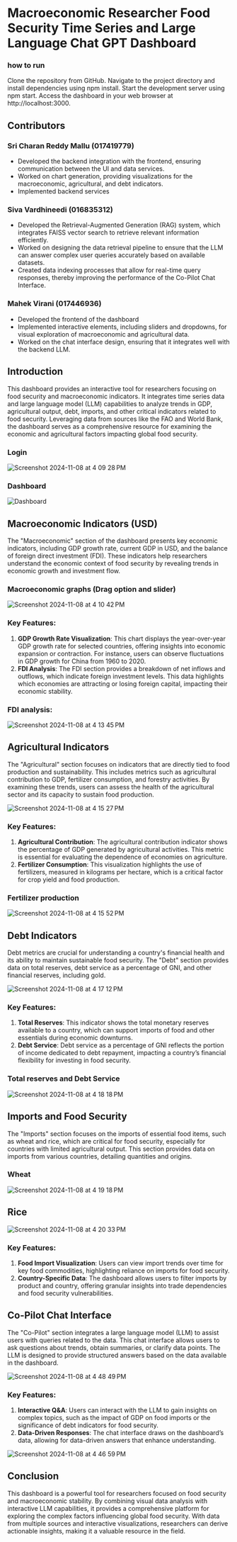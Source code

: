 # Macroeconomic Researcher Food Security Time Series and Large Language Chat GPT Dashboard


### how to run

Clone the repository from GitHub.
Navigate to the project directory and install dependencies using npm install.
Start the development server using npm start.
Access the dashboard in your web browser at http://localhost:3000.


## Contributors

### Sri Charan Reddy Mallu (017419779)

- Developed the backend integration with the frontend, ensuring  communication between the UI and data services.
- Worked  on chart generation, providing  visualizations for the macroeconomic, agricultural, and debt indicators.
- Implemented backend services

### Siva Vardhineedi (016835312)

- Developed the Retrieval-Augmented Generation (RAG) system, which integrates FAISS vector search to retrieve relevant information efficiently.
- Worked on designing the data retrieval pipeline to ensure that the LLM can answer complex user queries accurately based on available datasets.
- Created data indexing processes that allow for real-time query responses, thereby improving the performance of the Co-Pilot Chat Interface.

### Mahek Virani (017446936)

- Developed the frontend of the dashboard
- Implemented interactive elements, including sliders and dropdowns, for visual exploration of macroeconomic and agricultural data.
- Worked on the chat interface design, ensuring that it integrates well with the backend LLM.

## Introduction

This dashboard provides an interactive tool for researchers focusing on food security and macroeconomic indicators. It integrates time series data and large language model (LLM) capabilities to analyze trends in GDP, agricultural output, debt, imports, and other critical indicators related to food security. Leveraging data from sources like the FAO and World Bank, the dashboard serves as a comprehensive resource for examining the economic and agricultural factors impacting global food security.

### Login
![Screenshot 2024-11-08 at 4 09 28 PM](https://github.com/user-attachments/assets/1c9d7807-058a-44fc-b650-86c526c0617c)

### Dashboard
![Dashboard](public/images/dashboard.png)



## Macroeconomic Indicators (USD)

The "Macroeconomic" section of the dashboard presents key economic indicators, including GDP growth rate, current GDP in USD, and the balance of foreign direct investment (FDI). These indicators help researchers understand the economic context of food security by revealing trends in economic growth and investment flow.

### Macroeconomic graphs (Drag option and slider)
![Screenshot 2024-11-08 at 4 10 42 PM](https://github.com/user-attachments/assets/4f4d64e4-4bd5-4de5-a935-a49f2c710716)


### Key Features:
1. **GDP Growth Rate Visualization**: This chart displays the year-over-year GDP growth rate for selected countries, offering insights into economic expansion or contraction. For instance, users can observe fluctuations in GDP growth for China from 1960 to 2020.
2. **FDI Analysis**: The FDI section provides a breakdown of net inflows and outflows, which indicate foreign investment levels. This data highlights which economies are attracting or losing foreign capital, impacting their economic stability.


###  FDI analysis:
![Screenshot 2024-11-08 at 4 13 45 PM](https://github.com/user-attachments/assets/400150df-9de6-4a19-9fcb-7ddc952fffca)


## Agricultural Indicators

The "Agricultural" section focuses on indicators that are directly tied to food production and sustainability. This includes metrics such as agricultural contribution to GDP, fertilizer consumption, and forestry activities. By examining these trends, users can assess the health of the agricultural sector and its capacity to sustain food production.

![Screenshot 2024-11-08 at 4 15 27 PM](https://github.com/user-attachments/assets/178976b3-22dc-4dfb-ad67-7cb835c7b5a8)


### Key Features:
1. **Agricultural Contribution**: The agricultural contribution indicator shows the percentage of GDP generated by agricultural activities. This metric is essential for evaluating the dependence of economies on agriculture.
2. **Fertilizer Consumption**: This visualization highlights the use of fertilizers, measured in kilograms per hectare, which is a critical factor for crop yield and food production.

### Fertilizer production
![Screenshot 2024-11-08 at 4 15 52 PM](https://github.com/user-attachments/assets/e3dc0ed5-769f-4dce-9181-8c050ef20441)

## Debt Indicators

Debt metrics are crucial for understanding a country's financial health and its ability to maintain sustainable food security. The "Debt" section provides data on total reserves, debt service as a percentage of GNI, and other financial reserves, including gold.

![Screenshot 2024-11-08 at 4 17 12 PM](https://github.com/user-attachments/assets/12ba21cf-c331-4852-aa9f-e221e17790cf)


### Key Features:
1. **Total Reserves**: This indicator shows the total monetary reserves available to a country, which can support imports of food and other essentials during economic downturns.
2. **Debt Service**: Debt service as a percentage of GNI reflects the portion of income dedicated to debt repayment, impacting a country’s financial flexibility for investing in food security.

### Total reserves and Debt Service
![Screenshot 2024-11-08 at 4 18 18 PM](https://github.com/user-attachments/assets/f2ce2e11-4482-4d1a-8876-6e69c5fca142)


## Imports and Food Security

The "Imports" section focuses on the imports of essential food items, such as wheat and rice, which are critical for food security, especially for countries with limited agricultural output. This section provides data on imports from various countries, detailing quantities and origins.

### Wheat
![Screenshot 2024-11-08 at 4 19 18 PM](https://github.com/user-attachments/assets/d2d96a19-5b59-4859-bc07-b5df618cea07)

## Rice

![Screenshot 2024-11-08 at 4 20 33 PM](https://github.com/user-attachments/assets/7c57abcf-727f-4d06-b398-52dc616e2922)




### Key Features:
1. **Food Import Visualization**: Users can view import trends over time for key food commodities, highlighting reliance on imports for food security.
2. **Country-Specific Data**: The dashboard allows users to filter imports by product and country, offering granular insights into trade dependencies and food security vulnerabilities.

   




## Co-Pilot Chat Interface

The "Co-Pilot" section integrates a large language model (LLM) to assist users with queries related to the data. This chat interface allows users to ask questions about trends, obtain summaries, or clarify data points. The LLM is designed to provide structured answers based on the data available in the dashboard.

![Screenshot 2024-11-08 at 4 48 49 PM](https://github.com/user-attachments/assets/02676d40-1e61-4377-92cd-cb14d5d6189b)


### Key Features:
1. **Interactive Q&A**: Users can interact with the LLM to gain insights on complex topics, such as the impact of GDP on food imports or the significance of debt indicators for food security.
2. **Data-Driven Responses**: The chat interface draws on the dashboard’s data, allowing for data-driven answers that enhance understanding.

![Screenshot 2024-11-08 at 4 46 59 PM](https://github.com/user-attachments/assets/ea87f86a-a4cc-49f5-b61e-d77142ad5bdd)





## Conclusion

This dashboard is a powerful tool for researchers focused on food security and macroeconomic stability. By combining visual data analysis with interactive LLM capabilities, it provides a comprehensive platform for exploring the complex factors influencing global food security. With data from multiple sources and interactive visualizations, researchers can derive actionable insights, making it a valuable resource in the field.

